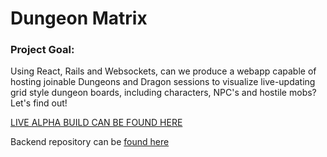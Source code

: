 # Dungeon Matrix

### Project Goal:
Using React, Rails and Websockets, can we produce a webapp capable of hosting joinable Dungeons and Dragon sessions to visualize live-updating grid style dungeon boards, including characters, NPC's and hostile mobs? Let's find out!

<a href='https://dungeon-matrix-client.herokuapp.com/'> LIVE ALPHA BUILD CAN BE FOUND HERE</a>


Backend repository can be <a href='https://github.com/tracedelange/dungeon-matrix-api'> found here</a>